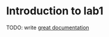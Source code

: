 # Introduction to lab1

TODO: write [great documentation](http://jacobian.org/writing/what-to-write/)
